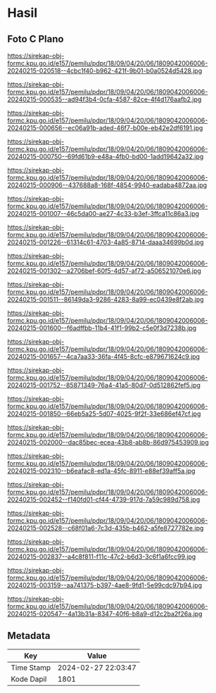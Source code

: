 # Hasil

## Foto C Plano

https://sirekap-obj-formc.kpu.go.id/e157/pemilu/pdpr/18/09/04/20/06/1809042006006-20240215-020518--4cbc1f40-b962-421f-9b01-b0a0524d5428.jpg

https://sirekap-obj-formc.kpu.go.id/e157/pemilu/pdpr/18/09/04/20/06/1809042006006-20240215-000535--ad94f3b4-0cfa-4587-82ce-4f4d176aafb2.jpg

https://sirekap-obj-formc.kpu.go.id/e157/pemilu/pdpr/18/09/04/20/06/1809042006006-20240215-000656--ec06a91b-aded-46f7-b00e-eb42e2df6191.jpg

https://sirekap-obj-formc.kpu.go.id/e157/pemilu/pdpr/18/09/04/20/06/1809042006006-20240215-000750--69fd61b9-e48a-4fb0-bd00-1add19642a32.jpg

https://sirekap-obj-formc.kpu.go.id/e157/pemilu/pdpr/18/09/04/20/06/1809042006006-20240215-000906--437688a8-168f-4854-9940-eadaba4872aa.jpg

https://sirekap-obj-formc.kpu.go.id/e157/pemilu/pdpr/18/09/04/20/06/1809042006006-20240215-001007--46c5da00-ae27-4c33-b3ef-3ffca11c86a3.jpg

https://sirekap-obj-formc.kpu.go.id/e157/pemilu/pdpr/18/09/04/20/06/1809042006006-20240215-001226--61314c61-4703-4a85-8714-daaa34699b0d.jpg

https://sirekap-obj-formc.kpu.go.id/e157/pemilu/pdpr/18/09/04/20/06/1809042006006-20240215-001302--a2706bef-60f5-4d57-af72-a506521070e6.jpg

https://sirekap-obj-formc.kpu.go.id/e157/pemilu/pdpr/18/09/04/20/06/1809042006006-20240215-001511--86149da3-9286-4283-8a99-ec0439e8f2ab.jpg

https://sirekap-obj-formc.kpu.go.id/e157/pemilu/pdpr/18/09/04/20/06/1809042006006-20240215-001600--f6adffbb-11b4-41f1-99b2-c5e0f3d7238b.jpg

https://sirekap-obj-formc.kpu.go.id/e157/pemilu/pdpr/18/09/04/20/06/1809042006006-20240215-001657--4ca7aa33-36fa-4f45-8cfc-e879671624c9.jpg

https://sirekap-obj-formc.kpu.go.id/e157/pemilu/pdpr/18/09/04/20/06/1809042006006-20240215-001752--85871349-76a4-41a5-80d7-0d512862fef5.jpg

https://sirekap-obj-formc.kpu.go.id/e157/pemilu/pdpr/18/09/04/20/06/1809042006006-20240215-001850--66eb5a25-5d07-4025-9f2f-33e686ef47cf.jpg

https://sirekap-obj-formc.kpu.go.id/e157/pemilu/pdpr/18/09/04/20/06/1809042006006-20240215-002000--dac85bec-ecea-43b8-ab8b-86d975453909.jpg

https://sirekap-obj-formc.kpu.go.id/e157/pemilu/pdpr/18/09/04/20/06/1809042006006-20240215-002310--b6eafac8-ed1a-45fc-8911-e88ef39aff5a.jpg

https://sirekap-obj-formc.kpu.go.id/e157/pemilu/pdpr/18/09/04/20/06/1809042006006-20240215-002452--f140fd01-cf44-4739-917d-7a59c989d758.jpg

https://sirekap-obj-formc.kpu.go.id/e157/pemilu/pdpr/18/09/04/20/06/1809042006006-20240215-002528--c68f01a6-7c3d-435b-b462-a5fe8727782e.jpg

https://sirekap-obj-formc.kpu.go.id/e157/pemilu/pdpr/18/09/04/20/06/1809042006006-20240215-002837--a4c8f811-f11c-47c2-b6d3-3c6f1a6fcc99.jpg

https://sirekap-obj-formc.kpu.go.id/e157/pemilu/pdpr/18/09/04/20/06/1809042006006-20240215-003159--aa741375-b397-4ae8-9fd1-5e99cdc97b94.jpg

https://sirekap-obj-formc.kpu.go.id/e157/pemilu/pdpr/18/09/04/20/06/1809042006006-20240215-020547--4a13b31a-8347-40f6-b8a9-d12c2ba2f26a.jpg


## Metadata

| Key        | Value               |
| ---------- | ------------------- |
| Time Stamp | 2024-02-27 22:03:47 |
| Kode Dapil | 1801                |



